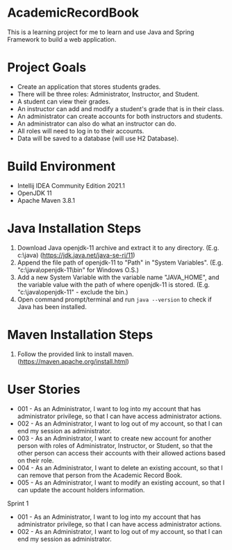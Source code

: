 # AcademicRecordBook
This is a learning project for me to learn and use Java and Spring Framework to build a web application.

# Project Goals
* Create an application that stores students grades.
* There will be three roles: Administrator, Instructor, and Student.
* A student can view their grades.
* An instructor can add and modify a student's grade that is in their class.
* An administrator can create accounts for both instructors and students.
* An administrator can also do what an instructor can do.
* All roles will need to log in to their accounts.
* Data will be saved to a database (will use H2 Database).

# Build Environment
* Intellij IDEA Community Edition 2021.1
* OpenJDK 11
* Apache Maven 3.8.1

# Java Installation Steps
1. Download Java openjdk-11 archive and extract it to any directory. (E.g. c:\java\) (https://jdk.java.net/java-se-ri/11)
2. Append the file path of openjdk-11 to "Path" in "System Variables". (E.g. "c:\java\openjdk-11\bin" for Windows O.S.)
3. Add a new System Variable with the variable name "JAVA_HOME", and the variable value with the path of where openjdk-11 is stored. (E.g. "c:\java\openjdk-11" - exclude the bin.)
4. Open command prompt/terminal and run `java --version` to check if Java has been installed.

# Maven Installation Steps
1. Follow the provided link to install maven. (https://maven.apache.org/install.html)

# User Stories
* 001 - As an Administrator, I want to log into my account that has administrator privilege, so that I can have access administrator actions.
* 002 - As an Administrator, I want to log out of my account, so that I can end my session as administrator.
* 003 - As an Administrator, I want to create new account for another person with roles of Administrator, Instructor, or Student, so that the other person can access their accounts with their allowed actions based on their role.
* 004 - As an Administrator, I want to delete an existing account, so that I can remove that person from the Academic Record Book.
* 005 - As an Administrator, I want to modify an existing account, so that I can update the account holders information.

Sprint 1
* 001 - As an Administrator, I want to log into my account that has administrator privilege, so that I can have access administrator actions.
* 002 - As an Administrator, I want to log out of my account, so that I can end my session as administrator.
